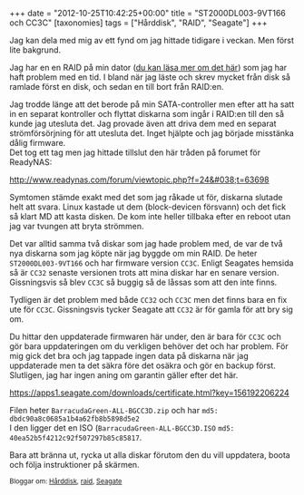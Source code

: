 +++
date = "2012-10-25T10:42:25+00:00"
title = "ST2000DL003-9VT166 och CC3C"
[taxonomies]
tags = ["Hårddisk", "RAID", "Seagate"]
+++

Jag kan dela med mig av ett fynd om jag hittade tidigare i veckan. Men först lite bakgrund.

Jag har en en RAID på min dator ([du kan läsa mer om det här][1]) som jag har haft problem med en tid. I bland när jag läste och skrev mycket från disk så ramlade först en disk, och sedan en till bort från RAID:en.

Jag trodde länge att det berode på min SATA-controller men efter att ha satt in en separat kontroller och flyttat diskarna som ingår i RAID:en till den så kunde jag utesluta det. Jag provade även att driva dem med en separat strömförsörjning för att utesluta det. Inget hjälpte och jag började misstänka dålig firmware.  
Det tog ett tag men jag hittade tillslut den här tråden på forumet för ReadyNAS:

<http://www.readynas.com/forum/viewtopic.php?f=24&#038;t=63698>

Symtomen stämde exakt med det som jag råkade ut för, diskarna slutade helt att svara. Linux kastade ut dem (block-devicen försvann) och det fick så klart MD att kasta disken. De kom inte heller tillbaka efter en reboot utan jag var tvungen att bryta strömmen.

Det var alltid samma två diskar som jag hade problem med, de var de två nya diskarna som jag köpte när jag byggde om min RAID. De heter `ST2000DL003-9VT166` och har firmware version `CC3C`. Enligt Seagates hemsida så är `CC32` senaste versionen trots att mina diskar har en senare version. Gissningsvis så blev `CC3C` så buggig så de låssas som att den inte finns.

Tydligen är det problem med både `CC32` och `CC3C` men det finns bara en fix ute för `CC3C`. Gissningsvis tycker Seagate att `CC32` är för gamla för att bry sig om.

Du hittar den uppdaterade firmwaren här under, den är bara för `CC3C` och gör bara uppdateringen om du verkligen behöver det och har problem. För mig gick det bra och jag tappade ingen data på diskarna när jag uppdaterade men ta det säkra före det osäkra och gör en backup först. Slutligen, jag har ingen aning om garantin gäller efter det här.

<https://apps1.seagate.com/downloads/certificate.html?key=156192206224>

Filen heter `BarracudaGreen-ALL-BGCC3D.zip` och har `md5: dbdc90a8c0685a1b4a62fb8b5898d5e2`  
I den ligger det en ISO (`BarracudaGreen-ALL-BGCC3D.ISO` `md5: 40ea52b5f4212c92f507297b85c85817`.

Bara att bränna ut, rycka ut alla diskar förutom den du vill uppdatera, boota och följa instruktioner på skärmen.

<small> <p class='technorati-tags'>
  Bloggar om: <a class='technorati-link' href='http://bloggar.se/om/H%C3%A5rddisk' rel='tag' target='_self'>Hårddisk</a>, <a class='technorati-link' href='http://bloggar.se/om/raid' rel='tag' target='_self'>raid</a>, <a class='technorati-link' href='http://bloggar.se/om/Seagate' rel='tag' target='_self'>Seagate</a>
</p></small>

 [1]: https://nsg.cc/post/2011/tid-for-mig-att-roja-upp-bland-min-lagring/
